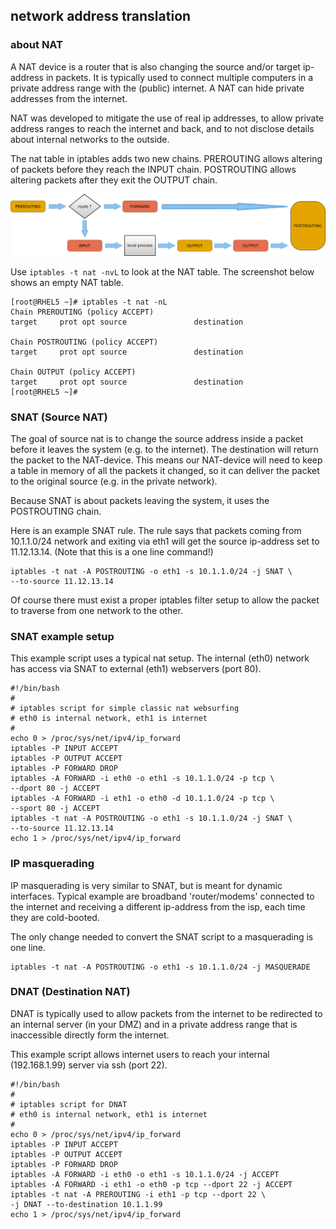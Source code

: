 ## network address translation

### about NAT

A NAT device is a router that is also changing the source and/or target
ip-address in packets. It is typically used to connect multiple
computers in a private address range with the (public) internet. A NAT
can hide private addresses from the internet.

NAT was developed to mitigate the use of real ip addresses, to allow
private address ranges to reach the internet and back, and to not
disclose details about internal networks to the outside.

The nat table in iptables adds two new chains. PREROUTING allows
altering of packets before they reach the INPUT chain. POSTROUTING
allows altering packets after they exit the OUTPUT chain.

![](images/iptables_filter_nat2.png)

Use `iptables -t nat -nvL` to look at the NAT table. The screenshot
below shows an empty NAT table.

    [root@RHEL5 ~]# iptables -t nat -nL
    Chain PREROUTING (policy ACCEPT)
    target     prot opt source               destination         

    Chain POSTROUTING (policy ACCEPT)
    target     prot opt source               destination         

    Chain OUTPUT (policy ACCEPT)
    target     prot opt source               destination         
    [root@RHEL5 ~]#

### SNAT (Source NAT)

The goal of source nat is to change the source address inside a packet
before it leaves the system (e.g. to the internet). The destination will
return the packet to the NAT-device. This means our NAT-device will need
to keep a table in memory of all the packets it changed, so it can
deliver the packet to the original source (e.g. in the private network).

Because SNAT is about packets leaving the system, it uses the
POSTROUTING chain.

Here is an example SNAT rule. The rule says that packets coming from
10.1.1.0/24 network and exiting via eth1 will get the source ip-address
set to 11.12.13.14. (Note that this is a one line command!)

    iptables -t nat -A POSTROUTING -o eth1 -s 10.1.1.0/24 -j SNAT \
    --to-source 11.12.13.14

Of course there must exist a proper iptables filter setup to allow the
packet to traverse from one network to the other.

### SNAT example setup

This example script uses a typical nat setup. The internal (eth0)
network has access via SNAT to external (eth1) webservers (port 80).

    #!/bin/bash
    #
    # iptables script for simple classic nat websurfing
    # eth0 is internal network, eth1 is internet
    #
    echo 0 > /proc/sys/net/ipv4/ip_forward
    iptables -P INPUT ACCEPT
    iptables -P OUTPUT ACCEPT
    iptables -P FORWARD DROP
    iptables -A FORWARD -i eth0 -o eth1 -s 10.1.1.0/24 -p tcp \
    --dport 80 -j ACCEPT
    iptables -A FORWARD -i eth1 -o eth0 -d 10.1.1.0/24 -p tcp \
    --sport 80 -j ACCEPT
    iptables -t nat -A POSTROUTING -o eth1 -s 10.1.1.0/24 -j SNAT \
    --to-source 11.12.13.14
    echo 1 > /proc/sys/net/ipv4/ip_forward

### IP masquerading

IP masquerading is very similar to SNAT, but is meant for dynamic
interfaces. Typical example are broadband \'router/modems\' connected to
the internet and receiving a different ip-address from the isp, each
time they are cold-booted.

The only change needed to convert the SNAT script to a masquerading is
one line.

    iptables -t nat -A POSTROUTING -o eth1 -s 10.1.1.0/24 -j MASQUERADE

### DNAT (Destination NAT)

DNAT is typically used to allow packets from the internet to be
redirected to an internal server (in your DMZ) and in a private address
range that is inaccessible directly form the internet.

This example script allows internet users to reach your internal
(192.168.1.99) server via ssh (port 22).

    #!/bin/bash
    #
    # iptables script for DNAT
    # eth0 is internal network, eth1 is internet
    #
    echo 0 > /proc/sys/net/ipv4/ip_forward
    iptables -P INPUT ACCEPT
    iptables -P OUTPUT ACCEPT
    iptables -P FORWARD DROP
    iptables -A FORWARD -i eth0 -o eth1 -s 10.1.1.0/24 -j ACCEPT
    iptables -A FORWARD -i eth1 -o eth0 -p tcp --dport 22 -j ACCEPT
    iptables -t nat -A PREROUTING -i eth1 -p tcp --dport 22 \
    -j DNAT --to-destination 10.1.1.99
    echo 1 > /proc/sys/net/ipv4/ip_forward
